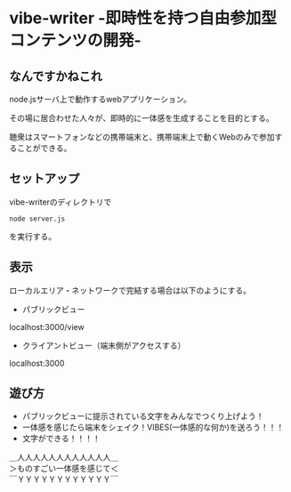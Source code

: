 # vibe-writer  -即時性を持つ自由参加型コンテンツの開発-
## なんですかねこれ
node.jsサーバ上で動作するwebアプリケーション。

その場に居合わせた人々が、即時的に一体感を生成することを目的とする。

聴衆はスマートフォンなどの携帯端末と、携帯端末上で動くWebのみで参加することができる。

## セットアップ
vibe-writerのディレクトリで

`node server.js`

を実行する。

## 表示
ローカルエリア・ネットワークで完結する場合は以下のようにする。

* パブリックビュー

localhost:3000/view

* クライアントビュー（端末側がアクセスする）

localhost:3000

## 遊び方
* パブリックビューに提示されている文字をみんなでつくり上げよう！
* 一体感を感じたら端末をシェイク！VIBES(一体感的な何か)を送ろう！！！
* 文字ができる！！！！

＿人人人人人人人人人人人人＿  
＞ものすごい一体感を感じて＜  
￣ＹＹＹＹＹＹＹＹＹＹＹＹ￣
